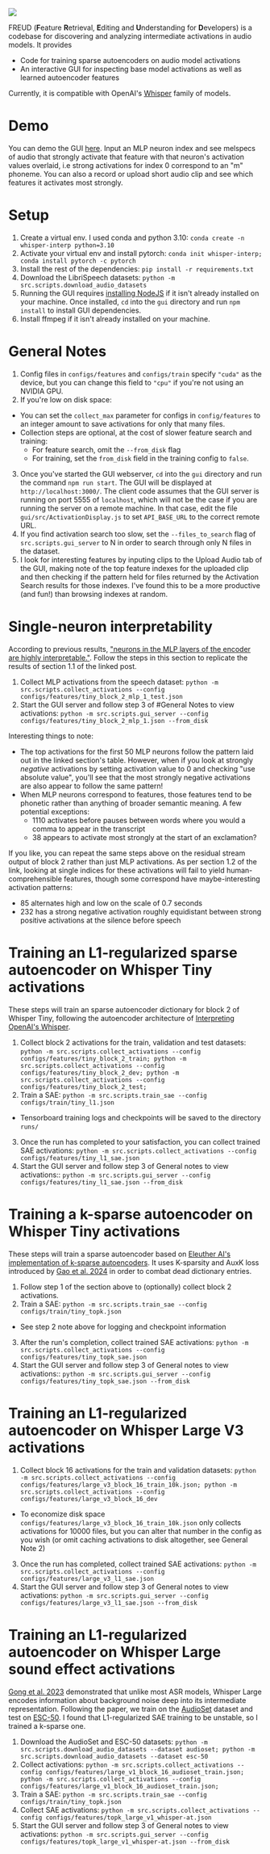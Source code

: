 ![](gui/src/logo.svg)

FREUD (**F**eature **R**etrieval, **E**diting and **U**nderstanding for **D**evelopers) is a codebase for discovering and analyzing intermediate activations in audio models. It provides
- Code for training sparse autoencoders on audio model activations
- An interactive GUI for inspecting base model activations as well as learned autoencoder features

Currently, it is compatible with OpenAI's [Whisper](https://github.com/openai/whisper) family of models.

# Demo
You can demo the GUI [here](https://feature-demo.ksadov.com/). Input an MLP neuron index and see melspecs of audio that strongly activate that feature with that neuron's activation values overlaid, i.e strong activations for index 0 correspond to an "m" phoneme. You can also a record or upload short audio clip and see which features it activates most strongly.

# Setup
1. Create a virtual env. I used conda and python 3.10: `conda create -n whisper-interp python=3.10`
2. Activate your virtual env and install pytorch: `conda init whisper-interp; conda install pytorch -c pytorch`
3. Install the rest of the dependencies: `pip install -r requirements.txt`
4. Download the LibriSpeech datasets: `python -m src.scripts.download_audio_datasets`
5. Running the GUI requires [installing NodeJS](https://docs.npmjs.com/downloading-and-installing-node-js-and-npm) if it isn't already installed on your machine. Once installed, `cd` into the `gui` directory and run `npm install` to install GUI dependencies.
6. Install ffmpeg if it isn't already installed on your machine.

# General Notes
1. Config files in `configs/features` and `configs/train` specify `"cuda"` as the device, but you can change this field to `"cpu"` if you're not using an NVIDIA GPU.
2. If you're low on disk space:
  - You can set the `collect_max` parameter for configs in `config/features` to an integer amount to save activations for only that many files.
  - Collection steps are optional, at the cost of slower feature search and training:
    - For feature search, omit the `--from_disk` flag
    - For training, set the `from_disk` field in the training config to `false`.
3. Once you've started the GUI webserver, `cd` into the `gui` directory and run the command `npm run start`. The GUI will be displayed at `http://localhost:3000/`. The client code assumes that the GUI server is running on port 5555 of `localhost`, which will not be the case if you are running the server on a remote machine. In that case, edit the file `gui/src/ActivationDisplay.js` to set `API_BASE_URL` to the correct remote URL.
4. If you find activation search too slow, set the `--files_to_search` flag of `src.scripts.gui_server` to N in order to search through only N files in the dataset.
5. I look for interesting features by inputing clips to the Upload Audio tab of the GUI, making note of the top feature indexes for the uploaded clip and then checking if the pattern held for files returned by the Activation Search results for those indexes. I've found this to be a more productive (and fun!) than browsing indexes at random.

# Single-neuron interpretability
According to previous results, ["neurons in the MLP layers of the encoder are highly interpretable."](https://er537.github.io/blog/2023/09/05/whisper_interpretability.html). Follow the steps in this section to replicate the results of section 1.1 of the linked post.

1. Collect MLP activations from the speech dataset: `python -m src.scripts.collect_activations --config configs/features/tiny_block_2_mlp_1_test.json`
2. Start the GUI server and follow step 3 of #General Notes to view activations: `python -m src.scripts.gui_server --config configs/features/tiny_block_2_mlp_1.json --from_disk`

Interesting things to note:
- The top activations for the first 50 MLP neurons follow the pattern laid out in the linked section's table. However, when if you look at strongly *negative* activations by setting activation value to 0 and checking "use absolute value", you'll see that the most strongly negative activations are also appear to follow the same pattern!
- When MLP neurons correspond to features, those features tend to be phonetic rather than anything of broader semantic meaning. A few potential exceptions:
  - 1110 activates before pauses between words where you would a comma to appear in the transcript
  - 38 appears to activate most strongly at the start of an exclamation?

If you like, you can repeat the same steps above on the residual stream output of block 2 rather than just MLP activations. As per section 1.2 of the link, looking at single indices for these activations will fail to yield human-comprehensible features, though some correspond have maybe-interesting activation patterns:
- 85 alternates high and low on the scale of 0.7 seconds
- 232 has a strong negative activation roughly equidistant between strong positive activations at the silence before speech

# Training an L1-regularized sparse autoencoder on Whisper Tiny activations
These steps will train an sparse autoencoder dictionary for block 2 of Whisper Tiny, following the autoencoder architecture of [Interpreting OpenAI's Whisper](https://github.com/er537/whisper_interpretability/blob/master/whisper_interpretability/sparse_coding/train/train.py).

1. Collect block 2 activations for the train, validation and test datasets: `python -m src.scripts.collect_activations --config configs/features/tiny_block_2_train; python -m src.scripts.collect_activations --config configs/features/tiny_block_2_dev; python -m src.scripts.collect_activations --config configs/features/tiny_block_2_test;`
2. Train a SAE: `python -m src.scripts.train_sae --config configs/train/tiny_l1.json`
- Tensorboard training logs and checkpoints will be saved to the directory `runs/`
3. Once the run has completed to your satisfaction, you can collect trained SAE activations: `python -m src.scripts.collect_activations --config configs/features/tiny_l1_sae.json`
4. Start the GUI server and follow step 3 of General notes to view activations:: `python -m src.scripts.gui_server --config configs/features/tiny_l1_sae.json --from_disk`

# Training a k-sparse autoencoder on Whisper Tiny activations
These steps will train a sparse autoencoder based on [Eleuther AI's implementation of k-sparse autoencoders](https://github.com/EleutherAI/sae). It uses K-sparsity and AuxK loss introduced by [Gao et al. 2024](https://arxiv.org/abs/2406.04093v1) in order to combat dead dictionary entries.

1. Follow step 1 of the section above to (optionally) collect block 2 activations.
2. Train a SAE: `python -m src.scripts.train_sae --config configs/train/tiny_topk.json`
- See step 2 note above for logging and checkpoint information
3. After the run's completion, collect trained SAE activations: `python -m src.scripts.collect_activations --config configs/features/tiny_topk_sae.json`
4. Start the GUI server and follow step 3 of General notes to view activations:: `python -m src.scripts.gui_server --config configs/features/tiny_topk_sae.json --from_disk`

# Training an L1-regularized autoencoder on Whisper Large V3 activations
1. Collect block 16 activations for the train and validation datasets: `python -m src.scripts.collect_activations --config configs/features/large_v3_block_16_train_10k.json; python -m src.scripts.collect_activations --config configs/features/large_v3_block_16_dev`
- To economize disk space `configs/features/large_v3_block_16_train_10k.json` only collects activations for 10000 files, but you can alter that number in the config as you wish (or omit caching activations to disk altogether, see General Note 2)
3. Once the run has completed, collect trained SAE activations: `python -m src.scripts.collect_activations --config configs/features/large_v3_l1_sae.json`
4. Start the GUI server and follow step 3 of General notes to view activations: `python -m src.scripts.gui_server --config configs/features/large_v3_l1_sae.json --from_disk`

# Training an L1-regularized autoencoder on Whisper Large sound effect activations
[Gong et al. 2023](https://www.isca-archive.org/interspeech_2023/gong23d_interspeech.pdf) demonstrated that unlike most ASR models, Whisper Large encodes information about background noise deep into its intermediate representation. Following the paper, we train on the [AudioSet](https://research.google.com/audioset/) dataset and test on [ESC-50](https://github.com/karolpiczak/ESC-50). I found that L1-regularized SAE training to be unstable, so I trained a k-sparse one.

1. Download the AudioSet and ESC-50 datasets: `python -m src.scripts.download_audio_datasets --dataset audioset; python -m src.scripts.download_audio_datasets --dataset esc-50`
2. Collect activations: `python -m src.scripts.collect_activations --config configs/features/large_v1_block_16_audioset_train.json; python -m src.scripts.collect_activations --config configs/features/large_v1_block_16_audioset_train.json;`
3. Train a SAE: `python -m src.scripts.train_sae --config configs/train/tiny_topk.json`
4. Collect SAE activations: `python -m src.scripts.collect_activations --config configs/features/topk_large_v1_whisper-at.json`
5. Start the GUI server and follow step 3 of General notes to view activations: `python -m src.scripts.gui_server --config configs/features/topk_large_v1_whisper-at.json --from_disk`
